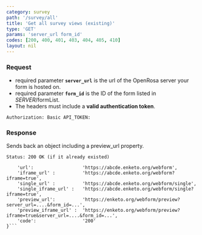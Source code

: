 ```yaml
---
category: survey
path: '/survey/all'
title: 'Get all survey views (existing)'
type: 'GET'
params: 'server_url form_id'
codes: [200, 400, 401, 403, 404, 405, 410]
layout: nil
---
```


### Request

* required parameter **`server_url`** is the url of the OpenRosa server your form is hosted on.
* required parameter **`form_id`** is the ID of the form listed in _SERVER_/formList.
* The headers must include a **valid authentication token**.

```Authorization: Basic API_TOKEN:```

### Response

Sends back an object including a preview_url property.

```Status: 200 OK (if it already existed)```
```{
    'url':                  'https://abcde.enketo.org/webform',
    'iframe_url' :          'https://abcde.enketo.org/webform?iframe=true',
    'single_url' :          'https://abcde.enketo.org/webform/single',
    'single_iframe_url' :   'https://abcde.enketo.org/webform/single?iframe=true',
    'preview_url':          'https://enketo.org/webform/preview?server_url=....&form_id=...',
    'preview_iframe_url' :  'https://enketo.org/webform/preview?iframe=true&server_url=....&form_id=...',
    'code':                 '200'
}```
